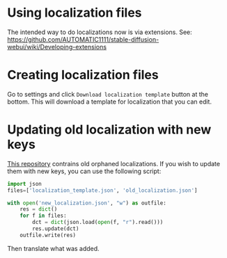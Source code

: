 # Using localization files
The intended way to do localizations now is via extensions. See:
https://github.com/AUTOMATIC1111/stable-diffusion-webui/wiki/Developing-extensions

# Creating localization files
Go to settings and click `Download localization template` button at the bottom. This will download a template for localization that you can edit.

# Updating old localization with new keys

[This repository](https://github.com/AUTOMATIC1111/stable-diffusion-webui-old-localizations) contrains old orphaned localizations. If you wish to update them with new keys, you can use the following script:

```python
import json
files=['localization_template.json', 'old_localization.json']

with open('new_localization.json', "w") as outfile:
    res = dict()
    for f in files:
        dct = dict(json.load(open(f, "r").read()))
        res.update(dct)
    outfile.write(res)
```

Then translate what was added.
